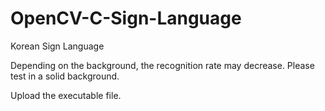 # OpenCV-C-Sign-Language
Korean Sign Language

Depending on the background, the recognition rate may decrease. Please test in a solid background.

Upload the executable file.
